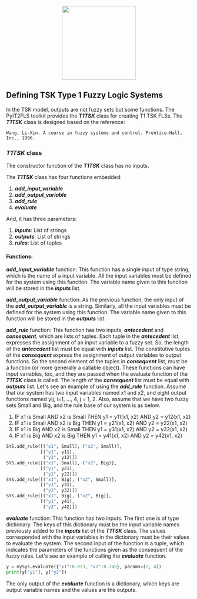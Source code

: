 <p align="center"><img src="https://raw.githubusercontent.com/Haghrah/PyIT2FLS/master/PyIT2FLS_icon.png" width="200"/></p>

## Defining TSK Type 1 Fuzzy Logic Systems
In the TSK model, outputs are not fuzzy sets but some functions. The PyIT2FLS toolkit provides the **_T1TSK_** class for creating T1 TSK FLSs. The **_T1TSK_** class is designed based on the reference:

	Wang, Li-Xin. A course in fuzzy systems and control. Prentice-Hall, Inc., 1996.

### **_T1TSK_** class
The constructor function of the **_T1TSK_** class has no inputs.

The **_T1TSK_** class has four functions embedded:

1. **_add_input_variable_**
2. **_add_output_variable_**
3. **_add_rule_**
4. **_evaluate_**

And, it has three parameters:

1. **_inputs_**: List of strings
2. **_outputs_**: List of strings
3. **_rules_**: List of tuples

#### Functions:
**_add_input_variable_** function: This function has a single input of type string, which is the name of a input variable. All the input variables must be defined for the system using this function. The variable name given to this function will be stored in the **_inputs_** list.

**_add_output_variable_** function: As the previous function, the only input of the **_add_output_variable_** is a string. Similarly, all the input variables must be defined for the system using this function. The variable name given to this function will be stored in the **_outputs_** list.

**_add_rule_** function: This function has two inputs, **_antecedent_** and **_consequent_**, which are lists of tuples. Each tuple in the **_antecedent_** list, expresses the assignment of an input variable to a fuzzy set. So, the length of the **_antecedent_** list must be equal with **_inputs_** list. The constitutive tuples of the **_consequent_** express the assignment of output variables to output functions. So the second element of the tuples in **_consequent_** list, must be a function (or more generally a callable object). These functions can have input variables, too, and they are passed when the evaluate function of the **_T1TSK_** class is called. The length of the **_consequent_** list must be equal with **_outputs_** list. Let's see an example of using the **_add_rule_** function. Assume that our system has two input variables named x1 and x2, and eight output functions named yij, i=1, ..., 4, j = 1, 2. Also, assume that we have two fuzzy sets Small and Big, and the rule base of our system is as below.

1. IF x1 is Small AND x2 is Small THEN y1 = y11(x1, x2) AND y2 = y12(x1, x2)
2. IF x1 is Small AND x2 is Big THEN y1 = y21(x1, x2) AND y2 = y22(x1, x2)
3. IF x1 is Big AND x2 is Small THEN y1 = y31(x1, x2) AND y2 = y32(x1, x2)
4. IF x1 is Big AND x2 is Big THEN y1 = y41(x1, x2) AND y2 = y42(x1, x2)

```python
SYS.add_rule([("x1", Small), ("x2", Small)], 
             [("y1", y11), 
              ("y2", y12)])
SYS.add_rule([("x1", Small), ("x2", Big)], 
             [("y1", y21), 
              ("y2", y22)])
SYS.add_rule([("x1", Big), ("x2", Small)], 
             [("y1", y31), 
              ("y2", y32)])
SYS.add_rule([("x1", Big), ("x2", Big)], 
             [("y1", y41), 
              ("y2", y42)])
```

**_evaluate_** function: This function has two inputs. The first one is of type dictionary. The keys of this dictionary must be the input variable names previously added to the **_inputs_** list of the **_T1TSK_** class. The values corresponded with the input variables in the dictionary must be their values to evaluate the system. The second input of the function is a tuple, which indicates the parameters of the functions given as the consequent of the fuzzy rules. Let's see an example of calling the **_evaluate_** function.

```python
y = mySys.evaluate({"x1":0.923, "x2":0.745}, params=(2, 4))
print(y["y1"], y["y2"])
```

The only output of the **_evaluate_** function is a dictionary, which keys are output variable names and the values are the outputs.


